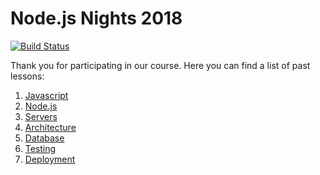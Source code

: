 # Node.js Nights 2018

[![Build Status](https://travis-ci.com/strvcom/nodejs-nights-2018.svg?branch=master)](https://travis-ci.com/strvcom/nodejs-nights-2018)

Thank you for participating in our course. Here you can find a list of past lessons:

1. [Javascript](https://github.com/strvcom/nodejs-nights-2018/tree/master/lectures/01-javascript)
2. [Node.js](https://github.com/strvcom/nodejs-nights-2018/tree/master/lectures/02-nodejs)
3. [Servers](https://github.com/strvcom/nodejs-nights-2018/tree/master/lectures/03-servers)
4. [Architecture](https://github.com/strvcom/nodejs-nights-2018/tree/master/lectures/04-architecture)
5. [Database](https://github.com/strvcom/nodejs-nights-2018/tree/master/lectures/05-database)
6. [Testing](https://github.com/strvcom/nodejs-nights-2018/tree/master/lectures/06-testing)
7. [Deployment](https://github.com/strvcom/nodejs-nights-2018/tree/master/lectures/07-deployment)
